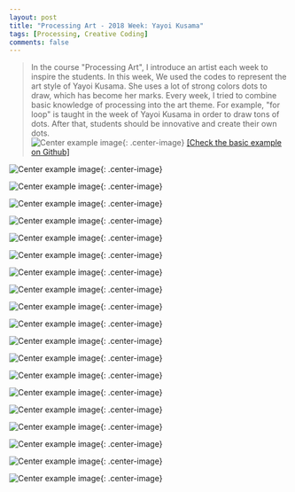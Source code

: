 ```yaml
---
layout: post
title: "Processing Art - 2018 Week: Yayoi Kusama"
tags: [Processing, Creative Coding]
comments: false
---
```


> In the course "Processing Art", I introduce an artist each week to inspire the students. In this week, We used the codes to represent the art style of Yayoi Kusama. She uses a lot of strong colors dots to draw, which has become her marks. Every week, I tried to combine basic knowledge of processing into the art theme. For example, "for loop" is taught in the week of Yayoi Kusama in order to draw tons of dots. After that, students should be innovative and create their own dots.  
![Center example image](https://raw.githubusercontent.com/cyrus-education/cyrus-education.github.io/master/images/example.gif "Center"){: .center-image}
[[Check the basic example on Github]](https://github.com/cyrus-education/PA_Week-Yayoi/blob/master/example/example.pde)

![Center example image](https://raw.githubusercontent.com/cyrus-education/cyrus-education.github.io/master/images/1.gif "Center"){: .center-image}


![Center example image](https://raw.githubusercontent.com/cyrus-education/cyrus-education.github.io/master/images/2.gif "Center"){: .center-image}

![Center example image](https://raw.githubusercontent.com/cyrus-education/cyrus-education.github.io/master/images/3.gif "Center"){: .center-image}


![Center example image](https://raw.githubusercontent.com/cyrus-education/cyrus-education.github.io/master/images/5.gif "Center"){: .center-image}

![Center example image](https://raw.githubusercontent.com/cyrus-education/cyrus-education.github.io/master/images/6.gif "Center"){: .center-image}

![Center example image](https://raw.githubusercontent.com/cyrus-education/cyrus-education.github.io/master/images/7.gif "Center"){: .center-image}

![Center example image](https://raw.githubusercontent.com/cyrus-education/cyrus-education.github.io/master/images/8.gif "Center"){: .center-image}

![Center example image](https://raw.githubusercontent.com/cyrus-education/cyrus-education.github.io/master/images/9.gif "Center"){: .center-image}

![Center example image](https://raw.githubusercontent.com/cyrus-education/cyrus-education.github.io/master/images/10.gif "Center"){: .center-image}

![Center example image](https://raw.githubusercontent.com/cyrus-education/cyrus-education.github.io/master/images/11.gif "Center"){: .center-image}

![Center example image](https://raw.githubusercontent.com/cyrus-education/cyrus-education.github.io/master/images/12.gif "Center"){: .center-image}

![Center example image](https://raw.githubusercontent.com/cyrus-education/cyrus-education.github.io/master/images/13.gif "Center"){: .center-image}

![Center example image](https://raw.githubusercontent.com/cyrus-education/cyrus-education.github.io/master/images/14.gif "Center"){: .center-image}

![Center example image](https://raw.githubusercontent.com/cyrus-education/cyrus-education.github.io/master/images/15.gif "Center"){: .center-image}

![Center example image](https://raw.githubusercontent.com/cyrus-education/cyrus-education.github.io/master/images/16.gif "Center"){: .center-image}

![Center example image](https://raw.githubusercontent.com/cyrus-education/cyrus-education.github.io/master/images/17.gif "Center"){: .center-image}

![Center example image](https://raw.githubusercontent.com/cyrus-education/cyrus-education.github.io/master/images/18.gif "Center"){: .center-image}

![Center example image](https://raw.githubusercontent.com/cyrus-education/cyrus-education.github.io/master/images/19.gif "Center"){: .center-image}

![Center example image](https://raw.githubusercontent.com/cyrus-education/cyrus-education.github.io/master/images/20.gif "Center"){: .center-image}
